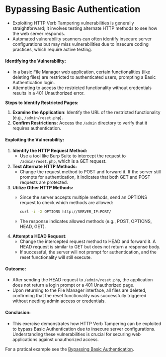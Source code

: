 # Bypassing Basic Authentication

* Exploiting HTTP Verb Tampering vulnerabilities is generally straightforward; it involves testing alternate HTTP methods to see how the web server responds.
* Automated vulnerability scanners can often identify insecure server configurations but may miss vulnerabilities due to insecure coding practices, which require active testing.

#### Identifying the Vulnerability:

* In a basic File Manager web application, certain functionalities (like deleting files) are restricted to authenticated users, prompting a Basic Authentication login.
* Attempting to access the restricted functionality without credentials results in a 401 Unauthorized error.

**Steps to Identify Restricted Pages:**

1. **Examine the Application:** Identify the URL of the restricted functionality (e.g., `/admin/reset.php`).
2. **Confirm Restrictions:** Access the `/admin` directory to verify that it requires authentication.

#### Exploiting the Vulnerability:

1. **Identify the HTTP Request Method:**
   * Use a tool like Burp Suite to intercept the request to `/admin/reset.php`, which is a GET request.
2. **Test Alternate HTTP Methods:**
   * Change the request method to POST and forward it. If the server still prompts for authentication, it indicates that both GET and POST requests are protected.
3. **Utilize Other HTTP Methods:**
   *   Since the server accepts multiple methods, send an OPTIONS request to check which methods are allowed:

       ```bash
       curl -i -X OPTIONS http://SERVER_IP:PORT/
       ```
   * The response indicates allowed methods (e.g., POST, OPTIONS, HEAD, GET).
4. **Attempt a HEAD Request:**
   * Change the intercepted request method to HEAD and forward it. A HEAD request is similar to GET but does not return a response body.
   * If successful, the server will not prompt for authentication, and the reset functionality will still execute.

#### Outcome:

* After sending the HEAD request to `/admin/reset.php`, the application does not return a login prompt or a 401 Unauthorized page.
* Upon returning to the File Manager interface, all files are deleted, confirming that the reset functionality was successfully triggered without needing admin access or credentials.

#### Conclusion:

* This exercise demonstrates how HTTP Verb Tampering can be exploited to bypass Basic Authentication due to insecure server configurations. Understanding these vulnerabilities is crucial for securing web applications against unauthorized access.

For a pratical example see the [Bypassing Basic Authentication](https://app.gitbook.com/o/eXpdkTjmLVS0nzVHsMPS/s/t4gp37tj8QBnGMMf3DZs/~/changes/162/ctf-labs/htb-certified-bug-bounty-hunter/web-attacks/bypassing-basic-authentication).
